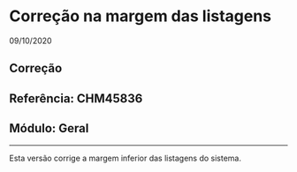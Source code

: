 # Correção na margem das listagens
09/10/2020
## Correção
## Referência: CHM45836
## Módulo: Geral
***

Esta versão corrige a margem inferior das listagens do sistema.